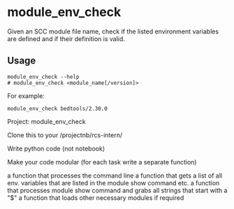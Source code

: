 # module_env_check
Given an SCC module file name, check if the listed environment variables are defined and if their definition is valid.

## Usage
```
module_env_check --help
# module_env_check <module_name[/version]>
```

For example:
```
module_env_check bedtools/2.30.0
```


Project: module_env_check

Clone this to your /projectnb/rcs-intern/

Write python code (not notebook)

Make your code modular (for each task write a separate function)

a function that processes the command line
a function that gets a list of all env. variables that are listed in the module show command
etc.
a function that processes module show command and grabs all strings that start with a "$"
a function that loads other necessary modules if required
